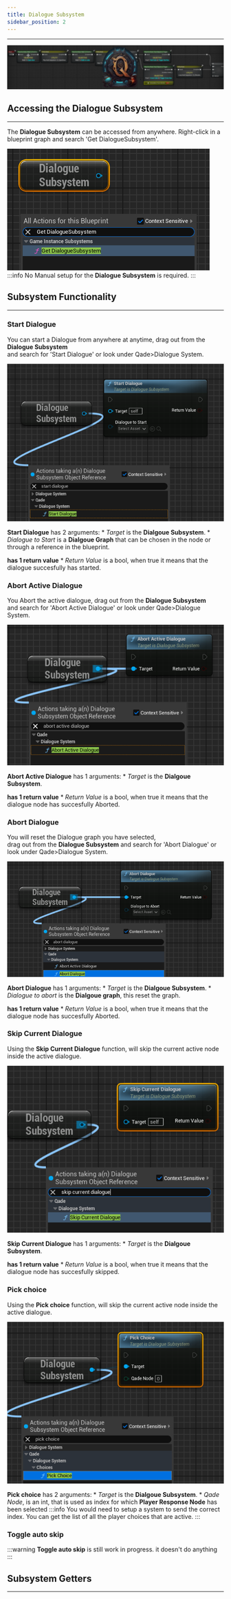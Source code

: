 ```yaml
---
title: Dialogue Subsystem
sidebar_position: 2
---
```

<hr  /> 

![Banner](/img/QadeBanner.png)

## Accessing the Dialogue Subsystem
<hr  />

The **Dialogue Subsystem** can be accessed from anywhere.
Right-click in a blueprint graph and search 'Get DialogueSubsystem'.

![GetDialogueSubsystem](/img/QadeBasics/DialogueSubsystem/GetSubsystem.png)
:::info
No Manual setup for the **Dialogue Subsystem** is required.
:::

## Subsystem Functionality
<hr  />

### Start Dialogue
You can start a Dialogue from anywhere at anytime, drag out from the **Dialogue Subsystem** <br /> and search for 'Start Dialogue' or look under Qade>Dialogue System.

![StartDialogue](/img/QadeBasics/DialogueSubsystem/StartDialogue.png)

**Start Dialogue** has 2 arguments:
    * *Target* is the **Dialgoue Subsystem**.
    * *Dialogue to Start* is a **Dialgoue Graph** that can be chosen in the node or through a reference in the blueprint.

**has 1 return value**
    * *Return Value* is a bool, when true it means that the dialogue succesfully has started.

### Abort Active Dialogue
You Abort the active dialogue, drag out from the **Dialogue Subsystem** <br /> and search for 'Abort Active Dialogue' or look under Qade>Dialogue System.

![Skip Dialogue](/img/QadeBasics/DialogueSubsystem/AbortActive.png)

**Abort Active Dialogue** has 1 arguments:
    * *Target* is the **Dialgoue Subsystem**.

**has 1 return value**
    * *Return Value* is a bool, when true it means that the dialogue node has succesfully Aborted.

### Abort Dialogue
You will reset the Dialogue graph you have selected, <br /> drag out from the **Dialogue Subsystem**  and search for 'Abort Dialogue' or look under Qade>Dialogue System.

![Skip Dialogue](/img/QadeBasics/DialogueSubsystem/Abort.png)

**Abort Dialogue** has 1 arguments:
    * *Target* is the **Dialgoue Subsystem**.
    * *Dialogue to abort* is the **Dialgoue graph**, this reset the graph.

**has 1 return value**
    * *Return Value* is a bool, when true it means that the dialogue node has succesfully Aborted.

### Skip Current Dialogue
Using the **Skip Current Dialogue** function, will skip the current active node inside the active dialogue.

![Skip Dialogue](/img/QadeBasics/DialogueSubsystem/SkipDialogue.png)

**Skip Current Dialogue** has 1 arguments:
    * *Target* is the **Dialgoue Subsystem**.

**has 1 return value**
    * *Return Value* is a bool, when true it means that the dialogue node has succesfully skipped.

### Pick choice
Using the **Pick choice** function, will skip the current active node inside the active dialogue.

![Skip Dialogue](/img/QadeBasics/DialogueSubsystem/Pickchoice.png)

**Pick choice** has 2 arguments:
    * *Target* is the **Dialgoue Subsystem**.
    * *Qade Node*, is an int, that is used as index for which **Player Response Node** has been selected
:::info
You would need to setup a system to send the correct index. You can get the list of all the player choices that are active.
:::  


### Toggle auto skip
:::warning
**Toggle auto skip** is still work in progress. it doesn't do anything
:::

## Subsystem Getters
<hr />

    